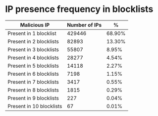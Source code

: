 # IP presence frequency in blocklists
| Malicious IP | Number of IPs | % |
|----|----|----|
| Present in 1 blocklist | 429446 | 68.90% |
| Present in 2 blocklists | 82893 | 13.30% |
| Present in 3 blocklists | 55807 | 8.95% |
| Present in 4 blocklists | 28277 | 4.54% |
| Present in 5 blocklists | 14118 | 2.27% |
| Present in 6 blocklists | 7198 | 1.15% |
| Present in 7 blocklists | 3417 | 0.55% |
| Present in 8 blocklists | 1815 | 0.29% |
| Present in 9 blocklists | 227 | 0.04% |
| Present in 10 blocklists | 67 | 0.01% |
